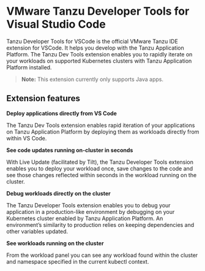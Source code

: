 # VMware Tanzu Developer Tools for Visual Studio Code

Tanzu Developer Tools for VSCode is the official VMware Tanzu IDE extension for VSCode.
It helps you develop with the Tanzu Application Platform.
The Tanzu Dev Tools extension enables you to rapidly iterate on your workloads on supported Kubernetes
clusters with Tanzu Application Platform installed.

>**Note:** This extension currently only supports Java apps.

## <a id="extension-features"></a> Extension features

**Deploy applications directly from VS Code**

The Tanzu Dev Tools extension enables rapid iteration of your applications on Tanzu Application Platform by deploying them as workloads directly from within VS Code.

**See code updates running on-cluster in seconds**

With Live Update (facilitated by Tilt), the Tanzu Developer Tools extension enables you to deploy your workload once, save changes to the code and see those changes reflected within seconds in the workload running on the cluster.

**Debug workloads directly on the cluster**

The Tanzu Developer Tools extension enables you to debug your application in a production-like environment by debugging on your Kubernetes cluster enabled by Tanzu Application Platform.
An environment’s similarity to production relies on keeping dependencies and other variables updated.

**See workloads running on the cluster**

From the workload panel you can see any workload found within the cluster and namespace specified in the current kubectl context.
